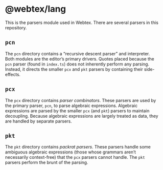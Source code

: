 # @webtex/lang
This is the parsers module used in Webtex. There are several parsers in this repository.

## `pcn`
The `pcn` directory contains a “recursive descent parser” and interpreter. Both modules are the editor’s primary drivers. Quotes placed because the `pcn` parser (found in `index.ts`) does not inherently perform any parsing. Instead, it directs the smaller `pcx` and `pkt` parsers by containing their side-effects.

## `pcx`
The `pcx` directory contains _parser combinators_. These parsers are used by the primary parser, `pcn`, to parse algebraic expressions. Algebraic expressions are parsed by the smaller `pcx` (and `pkt`) parsers to maintain decoupling. Because algebraic expressions are largely treated as data, they are handled by separate parsers.

## `pkt`
The `pkt` directory contains _packrat parsers_. These parsers handle some ambiguous algebraic expressions (those whose grammars aren’t necessarily context-free) that the `pcx` parsers cannot handle. The `pkt` parsers perform the brunt of the parsing.

